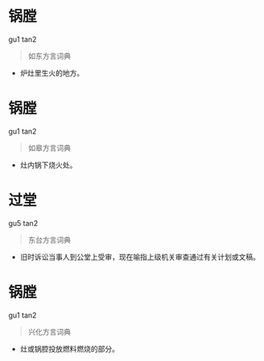 # 锅膛
gu1 tan2
> 如东方言词典
- 炉灶里生火的地方。

# 锅膛
gu1 tan2
> 如皋方言词典
- 灶内锅下烧火处。

# 过堂
gu5 tan2
> 东台方言词典
- 旧时诉讼当事人到公堂上受审，现在喻指上级机关审查通过有关计划或文稿。

# 锅膛
gu1 tan2
> 兴化方言词典
- 灶或锅腔投放燃料燃烧的部分。
